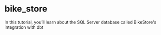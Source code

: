 # bike_store
In this tutorial, you’ll learn about the SQL Server database called BikeStore's integration with dbt
